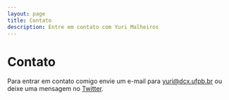 ```yaml
---
layout: page
title: Contato
description: Entre em contato com Yuri Malheiros
---
```


# Contato

Para entrar em contato comigo envie um e-mail para <yuri@dcx.ufpb.br> ou deixe uma mensagem
no [Twitter](https://twitter.com/yurimalheiros).


